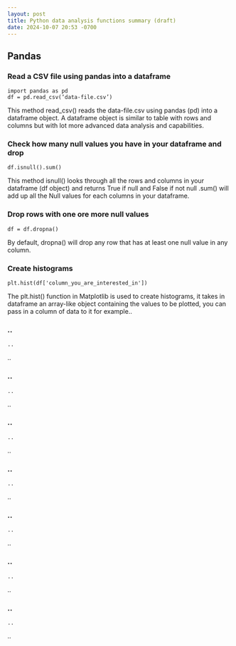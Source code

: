 ```yaml
---
layout: post
title: Python data analysis functions summary (draft)
date: 2024-10-07 20:53 -0700
---
```


## Pandas
### Read a CSV file using pandas into a dataframe
```Python3
import pandas as pd
df = pd.read_csv(‘data-file.csv’) 
```
This method read_csv() reads the data-file.csv using pandas (pd) into a dataframe object.
A dataframe object is similar to table with rows and columns but with lot more advanced data analysis and capabilities.

### Check how many null values you have in your dataframe and drop 
```Python3
df.isnull().sum()
```
This method isnull() looks through all the rows and columns in your dataframe (df object) and returns True if null and False if not null .sum() will add up all the Null values for each columns in your dataframe.

### Drop rows with one ore more null values
```Python3
df = df.dropna()
```
By default, dropna() will drop any row that has at least one null value in any column.

### Create histograms
```Python3
plt.hist(df['column_you_are_interested_in'])
```
The plt.hist() function in Matplotlib is used to create histograms, it takes in dataframe an array-like object containing the values to be plotted, you can pass in a column of data to it for example..

### ..
```Python3
..
```
..

### ..
```Python3
..
```
..

### ..
```Python3
..
```
..

### ..
```Python3
..
```
..

### ..
```Python3
..
```
..

### ..
```Python3
..
```
..

### ..
```Python3
..
```
..
